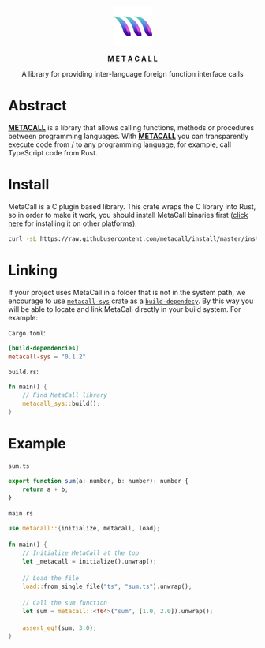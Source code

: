<div align="center">
  <a href="https://metacall.io" target="_blank"><img src="https://raw.githubusercontent.com/metacall/core/master/deploy/images/logo.png" alt="M E T A C A L L" style="max-width:100%; margin: 0 auto;" width="80" height="80">
  <p><b>M E T A C A L L</b></p></a>
  <p>A library for providing inter-language foreign function interface calls</p>
</div>

# Abstract

**[METACALL](https://github.com/metacall/core)** is a library that allows calling functions, methods or procedures between programming languages. With **[METACALL](https://github.com/metacall/core)** you can transparently execute code from / to any programming language, for example, call TypeScript code from Rust.

# Install

MetaCall is a C plugin based library. This crate wraps the C library into Rust, so in order to make it work, you should install MetaCall binaries first ([click here](https://github.com/metacall/install) for installing it on other platforms):
``` sh
curl -sL https://raw.githubusercontent.com/metacall/install/master/install.sh | sh
```

# Linking

If your project uses MetaCall in a folder that is not in the system path, we encourage to use [`metacall-sys`](https://crates.io/crates/metacall-sys) crate as a [`build-dependecy`](https://doc.rust-lang.org/cargo/reference/specifying-dependencies.html#build-dependencies). By this way you will be able to locate and link MetaCall directly in your build system. For example:

`Cargo.toml`:
```toml
[build-dependencies]
metacall-sys = "0.1.2"
```

`build.rs`:
```rust
fn main() {
    // Find MetaCall library
    metacall_sys::build();
}
```

# Example

`sum.ts`
``` javascript
export function sum(a: number, b: number): number {
	return a + b;
}
```

`main.rs`
``` rust
use metacall::{initialize, metacall, load};

fn main() {
    // Initialize MetaCall at the top
    let _metacall = initialize().unwrap();
     
    // Load the file
    load::from_single_file("ts", "sum.ts").unwrap();

    // Call the sum function
    let sum = metacall::<f64>("sum", [1.0, 2.0]).unwrap();

    assert_eq!(sum, 3.0);
}
```
